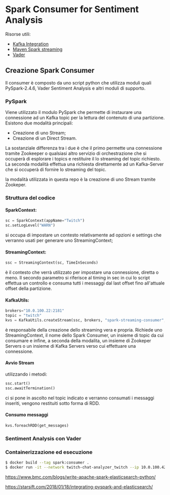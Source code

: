 # Spark Consumer for Sentiment Analysis
Risorse utili:
- [Kafka Integration](https://spark.apache.org/docs/2.1.0/streaming-kafka-0-8-integration.html)
- [Maven Spark streaming](https://mvnrepository.com/artifact/org.apache.spark/spark-streaming-kafka-0-8-assembly_2.11)
- [Vader](https://github.com/cjhutto/vaderSentiment)

## Creazione Spark Consumer
Il consumer è composto da uno script python che utilizza moduli quali PySpark-2.4.6, Vader Sentiment Analysis e altri moduli di supporto. 

### PySpark
Viene utilizzato il modulo PySpark che permette di instaurare una connessione ad un Kafka topic per la lettura del contenuto di una partizione.
Esistono due modalità principali:
- Creazione di uno Stream;
- Creazione di un Direct Stream.

La sostanziale differenza tra i due è che il primo permette una connessione tramite Zookeeper o qualsiasi altro servizio di orchestrazione che si occuperà di esplorare i topics e restituire il lo streaming del topic richiesto. La seconda modalità effettua una richiesta direttamente ad un Kafka-Server che si occuperà di fornire lo streaming del topic.

la modalità utilizzata in questa repo è la creazione di uno Stream tramite Zookeper.

### Struttura del codice
#### SparkContext: 
```py
sc = SparkContext(appName="Twitch")
sc.setLogLevel("WARN")
```
si occupa di impostare un contesto relativamente ad opzioni e settings che verranno usati per generare uno StreamingContext;

#### StreamingContext: 
```py
ssc = StreamingContext(sc, TimeInSeconds)
```
è il contesto che verrà utilizzato per impostare una connessione, diretta o meno. Il secondo parametro si riferisce al timing in sec in cui lo script effettua un controllo e consuma tutti i messaggi dal last offset fino all'attuale offset della partizione.

#### KafkaUtils: 
```py
brokers="10.0.100.22:2181"
topic = "twitch"
kvs = KafkaUtils.createStream(ssc, brokers, "spark-streaming-consumer", {topic: 1})
```
è responsabile della creazione dello streaming vera e propria. Richiede uno StreamingContext, il nome dello Spark Consumer, un insieme di topic da cui consumare e infine, a seconda della modalita, un insieme di Zookeper Servers o un insieme di Kafka Servers verso cui effettuare una connessione.

#### Avvio Stream
utilizzando i metodi:
```py
ssc.start()
ssc.awaitTermination()
```
ci si pone in ascolto nel topic indicato e verranno consumati i messaggi inseriti, vengono restituiti sotto forma di RDD.

#### Consumo messaggi
```py
kvs.foreachRDD(get_messages)
```

### Sentiment Analysis con Vader


### Containerizzazione ed esecuzione

```sh
$ docker build --tag spark:consumer .
$ docker run -it --network twitch-chat-analyzer_twitch --ip 10.0.100.42 -p 9092 --name twitch-spark spark:consumer 
```

https://www.bmc.com/blogs/write-apache-spark-elasticsearch-python/

https://starsift.com/2018/01/18/integrating-pyspark-and-elasticsearch/



